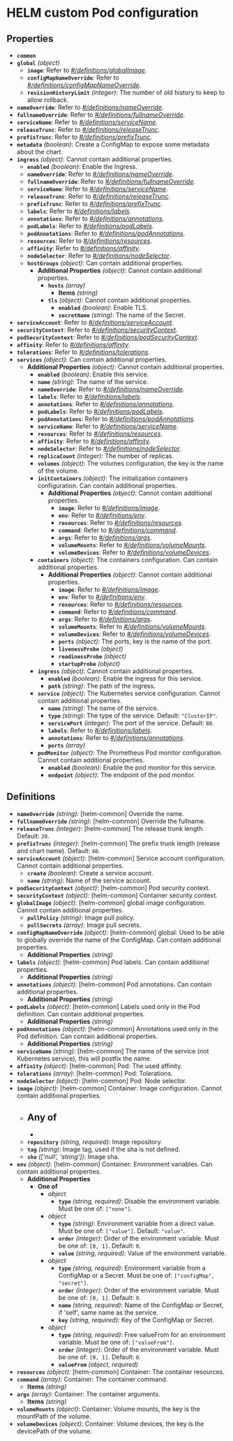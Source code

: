 # HELM custom Pod configuration

## Properties

- **`common`**
- **`global`** _(object)_
  - **`image`**: Refer to _[#/definitions/globalImage](#definitions/globalImage)_.
  - **`configMapNameOverride`**: Refer to _[#/definitions/configMapNameOverride](#definitions/configMapNameOverride)_.
  - **`revisionHistoryLimit`** _(integer)_: The number of old history to keep to allow rollback.
- **`nameOverride`**: Refer to _[#/definitions/nameOverride](#definitions/nameOverride)_.
- **`fullnameOverride`**: Refer to _[#/definitions/fullnameOverride](#definitions/fullnameOverride)_.
- **`serviceName`**: Refer to _[#/definitions/serviceName](#definitions/serviceName)_.
- **`releaseTrunc`**: Refer to _[#/definitions/releaseTrunc](#definitions/releaseTrunc)_.
- **`prefixTrunc`**: Refer to _[#/definitions/prefixTrunc](#definitions/prefixTrunc)_.
- **`metadata`** _(boolean)_: Create a ConfigMap to expose some metadata about the chart.
- **`ingress`** _(object)_: Cannot contain additional properties.
  - **`enabled`** _(boolean)_: Enable the Ingress.
  - **`nameOverride`**: Refer to _[#/definitions/nameOverride](#definitions/nameOverride)_.
  - **`fullnameOverride`**: Refer to _[#/definitions/fullnameOverride](#definitions/fullnameOverride)_.
  - **`serviceName`**: Refer to _[#/definitions/serviceName](#definitions/serviceName)_.
  - **`releaseTrunc`**: Refer to _[#/definitions/releaseTrunc](#definitions/releaseTrunc)_.
  - **`prefixTrunc`**: Refer to _[#/definitions/prefixTrunc](#definitions/prefixTrunc)_.
  - **`labels`**: Refer to _[#/definitions/labels](#definitions/labels)_.
  - **`annotations`**: Refer to _[#/definitions/annotations](#definitions/annotations)_.
  - **`podLabels`**: Refer to _[#/definitions/podLabels](#definitions/podLabels)_.
  - **`podAnnotations`**: Refer to _[#/definitions/podAnnotations](#definitions/podAnnotations)_.
  - **`resources`**: Refer to _[#/definitions/resources](#definitions/resources)_.
  - **`affinity`**: Refer to _[#/definitions/affinity](#definitions/affinity)_.
  - **`nodeSelector`**: Refer to _[#/definitions/nodeSelector](#definitions/nodeSelector)_.
  - **`hostGroups`** _(object)_: Can contain additional properties.
    - **Additional Properties** _(object)_: Cannot contain additional properties.
      - **`hosts`** _(array)_
        - **Items** _(string)_
      - **`tls`** _(object)_: Cannot contain additional properties.
        - **`enabled`** _(boolean)_: Enable TLS.
        - **`secretName`** _(string)_: The name of the Secret.
- **`serviceAccount`**: Refer to _[#/definitions/serviceAccount](#definitions/serviceAccount)_.
- **`securityContext`**: Refer to _[#/definitions/securityContext](#definitions/securityContext)_.
- **`podSecurityContext`**: Refer to _[#/definitions/podSecurityContext](#definitions/podSecurityContext)_.
- **`affinity`**: Refer to _[#/definitions/affinity](#definitions/affinity)_.
- **`tolerations`**: Refer to _[#/definitions/tolerations](#definitions/tolerations)_.
- **`services`** _(object)_: Can contain additional properties.
  - **Additional Properties** _(object)_: Cannot contain additional properties.
    - **`enabled`** _(boolean)_: Enable this service.
    - **`name`** _(string)_: The name of the service.
    - **`nameOverride`**: Refer to _[#/definitions/nameOverride](#definitions/nameOverride)_.
    - **`labels`**: Refer to _[#/definitions/labels](#definitions/labels)_.
    - **`annotations`**: Refer to _[#/definitions/annotations](#definitions/annotations)_.
    - **`podLabels`**: Refer to _[#/definitions/podLabels](#definitions/podLabels)_.
    - **`podAnnotations`**: Refer to _[#/definitions/podAnnotations](#definitions/podAnnotations)_.
    - **`serviceName`**: Refer to _[#/definitions/serviceName](#definitions/serviceName)_.
    - **`resources`**: Refer to _[#/definitions/resources](#definitions/resources)_.
    - **`affinity`**: Refer to _[#/definitions/affinity](#definitions/affinity)_.
    - **`nodeSelector`**: Refer to _[#/definitions/nodeSelector](#definitions/nodeSelector)_.
    - **`replicaCount`** _(integer)_: The number of replicas.
    - **`volumes`** _(object)_: The volumes configuration, the key is the name of the volume.
    - **`initContainers`** _(object)_: The initialization containers configuration. Can contain additional properties.
      - **Additional Properties** _(object)_: Cannot contain additional properties.
        - **`image`**: Refer to _[#/definitions/image](#definitions/image)_.
        - **`env`**: Refer to _[#/definitions/env](#definitions/env)_.
        - **`resources`**: Refer to _[#/definitions/resources](#definitions/resources)_.
        - **`command`**: Refer to _[#/definitions/command](#definitions/command)_.
        - **`args`**: Refer to _[#/definitions/args](#definitions/args)_.
        - **`volumeMounts`**: Refer to _[#/definitions/volumeMounts](#definitions/volumeMounts)_.
        - **`volumeDevices`**: Refer to _[#/definitions/volumeDevices](#definitions/volumeDevices)_.
    - **`containers`** _(object)_: The containers configuration. Can contain additional properties.
      - **Additional Properties** _(object)_: Cannot contain additional properties.
        - **`image`**: Refer to _[#/definitions/image](#definitions/image)_.
        - **`env`**: Refer to _[#/definitions/env](#definitions/env)_.
        - **`resources`**: Refer to _[#/definitions/resources](#definitions/resources)_.
        - **`command`**: Refer to _[#/definitions/command](#definitions/command)_.
        - **`args`**: Refer to _[#/definitions/args](#definitions/args)_.
        - **`volumeMounts`**: Refer to _[#/definitions/volumeMounts](#definitions/volumeMounts)_.
        - **`volumeDevices`**: Refer to _[#/definitions/volumeDevices](#definitions/volumeDevices)_.
        - **`ports`** _(object)_: The ports, key is the name of the port.
        - **`livenessProbe`** _(object)_
        - **`readinessProbe`** _(object)_
        - **`startupProbe`** _(object)_
    - **`ingress`** _(object)_: Cannot contain additional properties.
      - **`enabled`** _(boolean)_: Enable the ingress for this service.
      - **`path`** _(string)_: The path of the ingress.
    - **`service`** _(object)_: The Kubernetes service configuration. Cannot contain additional properties.
      - **`name`** _(string)_: The name of the service.
      - **`type`** _(string)_: The type of the service. Default: `"ClusterIP"`.
      - **`servicePort`** _(integer)_: The port of the service. Default: `80`.
      - **`labels`**: Refer to _[#/definitions/labels](#definitions/labels)_.
      - **`annotations`**: Refer to _[#/definitions/annotations](#definitions/annotations)_.
      - **`ports`** _(array)_
    - **`podMonitor`** _(object)_: The Prometheus Pod monitor configuration. Cannot contain additional properties.
      - **`enabled`** _(boolean)_: Enable the pod monitor for this service.
      - **`endpoint`** _(object)_: The endpoint of the pod monitor.

## Definitions

- <a id="definitions/nameOverride"></a>**`nameOverride`** _(string)_: [helm-common] Override the name.
- <a id="definitions/fullnameOverride"></a>**`fullnameOverride`** _(string)_: [helm-common] Override the fullname.
- <a id="definitions/releaseTrunc"></a>**`releaseTrunc`** _(integer)_: [helm-common] The release trunk length. Default: `20`.
- <a id="definitions/prefixTrunc"></a>**`prefixTrunc`** _(integer)_: [helm-common] The prefix trunk length (release and chart name). Default: `40`.
- <a id="definitions/serviceAccount"></a>**`serviceAccount`** _(object)_: [helm-common] Service account configuration. Cannot contain additional properties.
  - **`create`** _(boolean)_: Create a service account.
  - **`name`** _(string)_: Name of the service account.
- <a id="definitions/podSecurityContext"></a>**`podSecurityContext`** _(object)_: [helm-common] Pod security context.
- <a id="definitions/securityContext"></a>**`securityContext`** _(object)_: [helm-common] Container security context.
- <a id="definitions/globalImage"></a>**`globalImage`** _(object)_: [helm-common] global image configuration. Cannot contain additional properties.
  - **`pullPolicy`** _(string)_: Image pull policy.
  - **`pullSecrets`** _(array)_: Image pull secrets.
- <a id="definitions/configMapNameOverride"></a>**`configMapNameOverride`** _(object)_: [helm-common] global: Used to be able to globally override the name of the ConfigMap. Can contain additional properties.
  - **Additional Properties** _(string)_
- <a id="definitions/labels"></a>**`labels`** _(object)_: [helm-common] Pod labels. Can contain additional properties.
  - **Additional Properties** _(string)_
- <a id="definitions/annotations"></a>**`annotations`** _(object)_: [helm-common] Pod annotations. Can contain additional properties.
  - **Additional Properties** _(string)_
- <a id="definitions/podLabels"></a>**`podLabels`** _(object)_: [helm-common] Labels used only in the Pod definition. Can contain additional properties.
  - **Additional Properties** _(string)_
- <a id="definitions/podAnnotations"></a>**`podAnnotations`** _(object)_: [helm-common] Annotations used only in the Pod definition. Can contain additional properties.
  - **Additional Properties** _(string)_
- <a id="definitions/serviceName"></a>**`serviceName`** _(string)_: [helm-common] The name of the service (not Kubernetes service), this will postfix the name.
- <a id="definitions/affinity"></a>**`affinity`** _(object)_: [helm-common] Pod: The used affinity.
- <a id="definitions/tolerations"></a>**`tolerations`** _(array)_: [helm-common] Pod: Tolerations.
- <a id="definitions/nodeSelector"></a>**`nodeSelector`** _(object)_: [helm-common] Pod: Node selector.
- <a id="definitions/image"></a>**`image`** _(object)_: [helm-common] Container: Image configuration. Cannot contain additional properties.
  - ## **Any of**
    -
  - **`repository`** _(string, required)_: Image repository.
  - **`tag`** _(string)_: Image tag, used if the sha is not defined.
  - **`sha`** _(['null', 'string'])_: Image sha.
- <a id="definitions/env"></a>**`env`** _(object)_: [helm-common] Container: Environment variables. Can contain additional properties.
  - **Additional Properties**
    - **One of**
      - _object_
        - **`type`** _(string, required)_: Disable the environment variable. Must be one of: `["none"]`.
      - _object_
        - **`type`** _(string)_: Environment variable from a direct value. Must be one of: `["value"]`. Default: `"value"`.
        - **`order`** _(integer)_: Order of the environment variable. Must be one of: `[0, 1]`. Default: `0`.
        - **`value`** _(string, required)_: Value of the environment variable.
      - _object_
        - **`type`** _(string, required)_: Environment variable from a ConfigMap or a Secret. Must be one of: `["configMap", "secret"]`.
        - **`order`** _(integer)_: Order of the environment variable. Must be one of: `[0, 1]`. Default: `0`.
        - **`name`** _(string, required)_: Name of the ConfigMap or Secret, if 'self', same name as the service.
        - **`key`** _(string, required)_: Key of the ConfigMap or Secret.
      - _object_
        - **`type`** _(string, required)_: Free valueFrom for an environment variable. Must be one of: `["valueFrom"]`.
        - **`order`** _(integer)_: Order of the environment variable. Must be one of: `[0, 1]`. Default: `0`.
        - **`valueFrom`** _(object, required)_
- <a id="definitions/resources"></a>**`resources`** _(object)_: [helm-common] Container: The container resources.
- <a id="definitions/command"></a>**`command`** _(array)_: Container: The container command.
  - **Items** _(string)_
- <a id="definitions/args"></a>**`args`** _(array)_: Container: The container arguments.
  - **Items** _(string)_
- <a id="definitions/volumeMounts"></a>**`volumeMounts`** _(object)_: Container: Volume mounts, the key is the mountPath of the volume.
- <a id="definitions/volumeDevices"></a>**`volumeDevices`** _(object)_: Container: Volume devices, the key is the devicePath of the volume.
